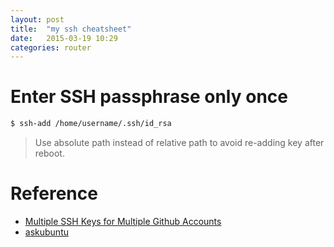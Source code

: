 ```yaml
---
layout: post
title:  "my ssh cheatsheet"
date:   2015-03-19 10:29
categories: router
---
```


# Enter SSH passphrase only once

```sh
$ ssh-add /home/username/.ssh/id_rsa
```

> Use absolute path instead of relative path to avoid re-adding key after reboot.

# Reference

* [Multiple SSH Keys for Multiple Github Accounts](https://gist.github.com/githubutilities/0e5df6493b7d528f1e75)
* [askubuntu](http://askubuntu.com/questions/362280/enter-ssh-passphrase-once)
